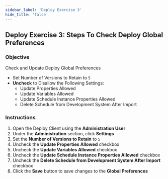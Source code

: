 ```yaml
---
sidebar_label: 'Deploy Exercise 3'
hide_title: 'false'
---
```


## Deploy Exercise 3: Steps To Check Deploy Global Preferences

### Objective

Check and Update Deploy Global Preferences

- Set Number of Versions to Retain to ```5```
- **Uncheck** to Disallow the Following Settings:
  - Update Properties Allowed
  - Update Variables Allowed
  - Update Schedule Instance Properties Allowed
  - Delete Schedule from Development System After Import

### Instructions

1.	Open the Deploy Client using the **Administration User**
2.	Under the **Administration** section, click **Settings**
3.	Set the **Number of Versions to Retain** to ```5```
4.	Uncheck the **Update Properties Allowed** checkbox
5.	Uncheck the **Update Variables Allowed** checkbox
6.  Uncheck the **Update Schedule Instance Properties Allowed** checkbox
7.  Uncheck the **Delete Schedule from Development System After Import** checkbox
7.	Click the **Save** button to save changes to the **Global Preferences**

